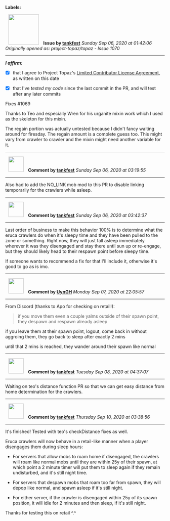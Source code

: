 **Labels:**



<a href="https://github.com/tankfest"><img src="https://avatars1.githubusercontent.com/u/37684138?v=4" width="96" height="96" hspace="10"></img></a> **Issue by [tankfest](https://github.com/tankfest)**
_Sunday Sep 06, 2020 at 01:42:06_
_Originally opened as: project-topaz/topaz - Issue 1070_

----

<!-- place 'x' mark between square [] brackets to affirm: -->
**_I affirm:_**
- [x] that I agree to Project Topaz's [Limited Contributor License Agreement](http://project-topaz.com/blob/release/CONTRIBUTOR_AGREEMENT.md), as written on this date
- [x] that I've _tested my code_ since the last commit in the PR, and will test after any later commits

Fixes #1069 

Thanks to Teo and especially Wren for his urganite mixin work which I used as the skeleton for this mixin.

The regain portion was actually untested because I didn't fancy waiting around for firesday.  The regain amount is a complete guess too.  This might vary from crawler to crawler and the mixin might need another variable for it.


----
<a href="https://github.com/tankfest"><img src="https://avatars1.githubusercontent.com/u/37684138?v=4" width="48" height="48" hspace="10"></img></a> **Comment by [tankfest](https://github.com/tankfest)**
_Sunday Sep 06, 2020 at 03:19:55_

----

Also had to add the NO_LINK mob mod to this PR to disable linking temporarily for the crawlers while asleep.


----
<a href="https://github.com/tankfest"><img src="https://avatars1.githubusercontent.com/u/37684138?v=4" width="48" height="48" hspace="10"></img></a> **Comment by [tankfest](https://github.com/tankfest)**
_Sunday Sep 06, 2020 at 03:42:37_

----

Last order of business to make this behavior 100% is to determine what the eruca crawlers do when it's sleepy time and they have been pulled to the zone or something.  Right now, they will just fall asleep immediately wherever it was they disengaged and stay there until sun up or re-engage, but they should likely head to their respawn point before sleepy time.

If someone wants to recommend a fix for that I'll include it, otherwise it's good to go as is imo.


----
<a href="https://github.com/UynGH"><img src="https://avatars2.githubusercontent.com/u/40763842?v=4" width="48" height="48" hspace="10"></img></a> **Comment by [UynGH](https://github.com/UynGH)**
_Monday Sep 07, 2020 at 22:05:57_

----

From Discord (thanks to Apo for checking on retail!):
> if you move them even a couple yalms outside of their spawn point, they despawn and respawn already asleep
if you leave them at their spawn point, logout, come back in without aggroing them, they go back to sleep after exactly 2 mins
until that 2 mins is reached, they wander around their spawn like normal


----
<a href="https://github.com/tankfest"><img src="https://avatars1.githubusercontent.com/u/37684138?v=4" width="48" height="48" hspace="10"></img></a> **Comment by [tankfest](https://github.com/tankfest)**
_Tuesday Sep 08, 2020 at 04:37:07_

----

Waiting on teo's distance function PR so that we can get easy distance from home determination for the crawlers.


----
<a href="https://github.com/tankfest"><img src="https://avatars1.githubusercontent.com/u/37684138?v=4" width="48" height="48" hspace="10"></img></a> **Comment by [tankfest](https://github.com/tankfest)**
_Thursday Sep 10, 2020 at 03:38:56_

----

It's finished!  Tested with teo's checkDistance fixes as well.

Eruca crawlers will now behave in a retail-like manner when a player disengages them during sleep hours:  

- For servers that allow mobs to roam home if disengaged, the crawlers will roam like normal mobs until they are within 25y of their spawn, at which point a 2 minute timer will put them to sleep again if they remain undisturbed, and it's still night time.
- For servers that despawn mobs that roam too far from spawn, they will depop like normal, and spawn asleep if it's still night.
- For either server, if the crawler is disengaged within 25y of its spawn position, it will idle for 2 minutes and then sleep, if it's still night.

Thanks for testing this on retail ^.^

